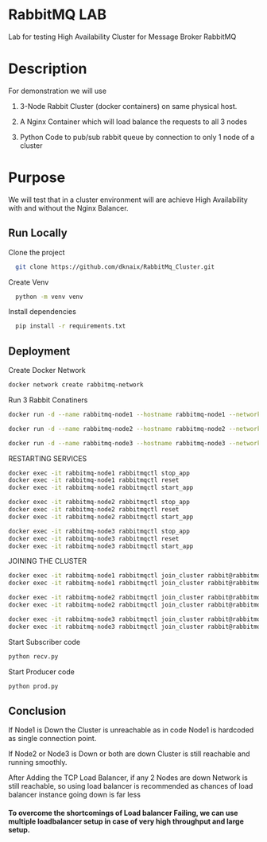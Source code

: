 
# RabbitMQ LAB

Lab for testing High Availability Cluster for Message Broker RabbitMQ



# Description
For demonstration we will use 
1. 3-Node Rabbit Cluster (docker containers) on same physical host.

2. A Nginx Container which will load balance the requests to all 3 nodes

3. Python Code to pub/sub rabbit queue by connection to only 1 node of a cluster

# Purpose

We will test that in a cluster environment will are achieve High Availability with and without the Nginx Balancer.



## Run Locally

Clone the project

```bash
  git clone https://github.com/dknaix/RabbitMq_Cluster.git
```

Create Venv

```bash
  python -m venv venv
```

Install dependencies

```bash
  pip install -r requirements.txt
```



## Deployment

Create Docker Network

```bash
docker network create rabbitmq-network
```

Run 3 Rabbit Conatiners
```bash
docker run -d --name rabbitmq-node1 --hostname rabbitmq-node1 --network rabbitmq-network -p 5672:5672 -p 15672:15672 -e RABBITMQ_ERLANG_COOKIE='secretcookie' -e RABBITMQ_DEFAULT_USER=user -e RABBITMQ_DEFAULT_PASS=password rabbitmq:3-management

docker run -d --name rabbitmq-node2 --hostname rabbitmq-node2 --network rabbitmq-network -p 5673:5672 -p 15673:15672 -e RABBITMQ_ERLANG_COOKIE='secretcookie' -e RABBITMQ_DEFAULT_USER=user -e RABBITMQ_DEFAULT_PASS=password rabbitmq:3-management

docker run -d --name rabbitmq-node3 --hostname rabbitmq-node3 --network rabbitmq-network -p 5674:5672 -p 15674:15672 -e RABBITMQ_ERLANG_COOKIE='secretcookie' -e RABBITMQ_DEFAULT_USER=user -e RABBITMQ_DEFAULT_PASS=password rabbitmq:3-management
```

RESTARTING SERVICES

```bash
docker exec -it rabbitmq-node1 rabbitmqctl stop_app
docker exec -it rabbitmq-node1 rabbitmqctl reset
docker exec -it rabbitmq-node1 rabbitmqctl start_app

docker exec -it rabbitmq-node2 rabbitmqctl stop_app
docker exec -it rabbitmq-node2 rabbitmqctl reset
docker exec -it rabbitmq-node2 rabbitmqctl start_app

docker exec -it rabbitmq-node3 rabbitmqctl stop_app
docker exec -it rabbitmq-node3 rabbitmqctl reset
docker exec -it rabbitmq-node3 rabbitmqctl start_app
```

JOINING THE CLUSTER
```bash
docker exec -it rabbitmq-node1 rabbitmqctl join_cluster rabbit@rabbitmq-node2
docker exec -it rabbitmq-node1 rabbitmqctl join_cluster rabbit@rabbitmq-node3

docker exec -it rabbitmq-node2 rabbitmqctl join_cluster rabbit@rabbitmq-node1
docker exec -it rabbitmq-node2 rabbitmqctl join_cluster rabbit@rabbitmq-node3

docker exec -it rabbitmq-node3 rabbitmqctl join_cluster rabbit@rabbitmq-node1
docker exec -it rabbitmq-node3 rabbitmqctl join_cluster rabbit@rabbitmq-node2
```

Start Subscriber code

```bash
python recv.py
```

Start Producer code

```bash
python prod.py
```
## Conclusion

If Node1 is Down the Cluster is unreachable as in code Node1 is hardcoded as single connection point.

If Node2 or Node3 is Down or both are down Cluster is still reachable and running smoothly.

After Adding the TCP Load Balancer, if any 2 Nodes are down Network is still reachable, so using load balancer is recommended as chances of load balancer instance going down is far less

#### To overcome the shortcomings of Load balancer Failing, we can use multiple loadbalancer setup in case of very high throughput and large setup. 
